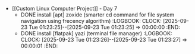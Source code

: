 - [[Custom Linux Computer Project]] - Day 7
	- DONE install [apt] zoxide (smarter cd command for file system navigation using frecency algorithm)
	  :LOGBOOK:
	  CLOCK: [2025-09-23 Tue 01:23:25]--[2025-09-23 Tue 01:23:25] =>  00:00:00
	  :END:
	- DONE install [flatpak] yazi (terminal file manager)
	  :LOGBOOK:
	  CLOCK: [2025-09-23 Tue 01:23:26]--[2025-09-23 Tue 01:23:27] =>  00:00:01
	  :END: